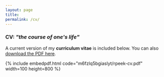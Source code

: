 ```yaml
---
layout: page
title:
permalink: /cv/
---
```


### CV: *"the course of one's life"*

A current version of my **curriculum vitae** is included below. You can also [download the PDF here](https://www.dropbox.com/s/m6fzlq5bgiaslyt/rpeek-cv.pdf).

{% include embedpdf.html code="m6fzlq5bgiaslyt/rpeek-cv.pdf" width=100 height=800 %}
